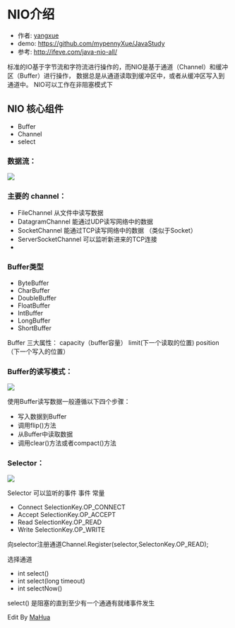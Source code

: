 # NIO介绍

+ 作者: [yangxue](https://github.com/mypennyXue/)
+ demo: https://github.com/mypennyXue/JavaStudy
+ 参考: http://ifeve.com/java-nio-all/

标准的IO基于字节流和字符流进行操作的，而NIO是基于通道（Channel）和缓冲区（Buffer）进行操作，
 数据总是从通道读取到缓冲区中，或者从缓冲区写入到通道中。
 NIO可以工作在非阻塞模式下

## NIO 核心组件

- Buffer
- Channel
- select

### 数据流：

![](https://i.imgur.com/QD0ddPk.png)

### 主要的 channel：

+ FileChannel       从文件中读写数据
+ DatagramChannel  能通过UDP读写网络中的数据
+ SocketChannel     能通过TCP读写网络中的数据 （类似于Socket）
+ ServerSocketChannel  可以监听新进来的TCP连接
+ 
### Buffer类型

+ ByteBuffer
+ CharBuffer
+ DoubleBuffer
+ FloatBuffer
+ IntBuffer
+ LongBuffer
+ ShortBuffer

Buffer 三大属性： capacity（buffer容量） limit(下一个读取的位置) position（下一个写入的位置）

### Buffer的读写模式：
![](https://i.imgur.com/d4IO39s.png)

使用Buffer读写数据一般遵循以下四个步骤：

+ 写入数据到Buffer
+ 调用flip()方法
+ 从Buffer中读取数据
+ 调用clear()方法或者compact()方法


### Selector：

![](https://i.imgur.com/9iMZM4O.png)

Selector 可以监听的事件
事件    		常量

+ Connect       SelectionKey.OP_CONNECT
+ Accept        SelectionKey.OP_ACCEPT
+ Read         SelectionKey.OP_READ
+ Write          SelectionKey.OP_WRITE

向selector注册通道Channel.Register(selector,SelectonKey.OP_READ);

选择通道

+ int select()
+ int select(long timeout)
+ int selectNow()

select() 是阻塞的直到至少有一个通通有就绪事件发生

Edit By [MaHua](http://mahua.jser.me)
